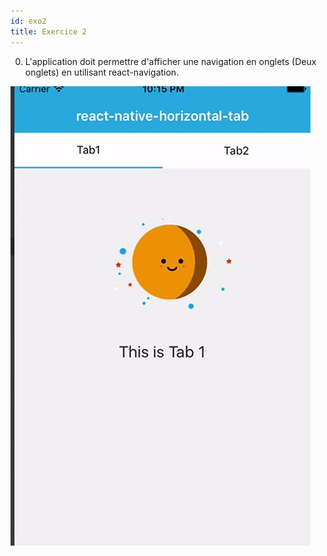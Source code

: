 ```yaml
---
id: exo2
title: Exercice 2
---
```


0. L'application doit permettre d'afficher une navigation en onglets (Deux onglets) en utilisant react-navigation.

![alt-text](assets/exo-tab.gif)
